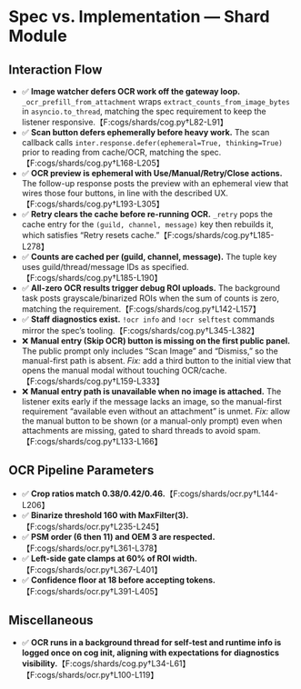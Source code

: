 # Spec vs. Implementation — Shard Module

## Interaction Flow
- ✅ **Image watcher defers OCR work off the gateway loop.** `_ocr_prefill_from_attachment` wraps `extract_counts_from_image_bytes` in `asyncio.to_thread`, matching the spec requirement to keep the listener responsive.【F:cogs/shards/cog.py†L82-L91】
- ✅ **Scan button defers ephemerally before heavy work.** The scan callback calls `inter.response.defer(ephemeral=True, thinking=True)` prior to reading from cache/OCR, matching the spec.【F:cogs/shards/cog.py†L168-L205】
- ✅ **OCR preview is ephemeral with Use/Manual/Retry/Close actions.** The follow-up response posts the preview with an ephemeral view that wires those four buttons, in line with the described UX.【F:cogs/shards/cog.py†L193-L305】
- ✅ **Retry clears the cache before re-running OCR.** `_retry` pops the cache entry for the `(guild, channel, message)` key then rebuilds it, which satisfies “Retry resets cache.”【F:cogs/shards/cog.py†L185-L278】
- ✅ **Counts are cached per (guild, channel, message).** The tuple key uses guild/thread/message IDs as specified.【F:cogs/shards/cog.py†L185-L190】
- ✅ **All-zero OCR results trigger debug ROI uploads.** The background task posts grayscale/binarized ROIs when the sum of counts is zero, matching the requirement.【F:cogs/shards/cog.py†L142-L157】
- ✅ **Staff diagnostics exist.** `!ocr info` and `!ocr selftest` commands mirror the spec’s tooling.【F:cogs/shards/cog.py†L345-L382】
- ❌ **Manual entry (Skip OCR) button is missing on the first public panel.** The public prompt only includes “Scan Image” and “Dismiss,” so the manual-first path is absent. *Fix:* add a third button to the initial view that opens the manual modal without touching OCR/cache.【F:cogs/shards/cog.py†L159-L333】
- ❌ **Manual entry path is unavailable when no image is attached.** The listener exits early if the message lacks an image, so the manual-first requirement “available even without an attachment” is unmet. *Fix:* allow the manual button to be shown (or a manual-only prompt) even when attachments are missing, gated to shard threads to avoid spam.【F:cogs/shards/cog.py†L133-L166】

## OCR Pipeline Parameters
- ✅ **Crop ratios match 0.38/0.42/0.46.**【F:cogs/shards/ocr.py†L144-L206】
- ✅ **Binarize threshold 160 with MaxFilter(3).**【F:cogs/shards/ocr.py†L235-L245】
- ✅ **PSM order (6 then 11) and OEM 3 are respected.**【F:cogs/shards/ocr.py†L361-L378】
- ✅ **Left-side gate clamps at 60% of ROI width.**【F:cogs/shards/ocr.py†L367-L401】
- ✅ **Confidence floor at 18 before accepting tokens.**【F:cogs/shards/ocr.py†L391-L405】

## Miscellaneous
- ✅ **OCR runs in a background thread for self-test and runtime info is logged once on cog init, aligning with expectations for diagnostics visibility.**【F:cogs/shards/cog.py†L34-L61】【F:cogs/shards/ocr.py†L100-L119】
